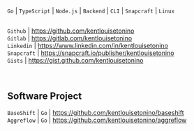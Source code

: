 ``Go`` | ``TypeScript`` | ``Node.js`` | ``Backend`` | ``CLI`` | ``Snapcraft`` | ``Linux``

##
``Github`` | https://github.com/kentlouisetonino <br />
``Gitlab`` | https://gitlab.com/kentlouisetonino <br />
``Linkedin`` | https://www.linkedin.com/in/kentlouisetonino <br />
``Snapcraft`` | https://snapcraft.io/publisher/kentlouisetonino <br />
``Gists`` | https://gist.github.com/kentlouisetonino

<br />

## Software Project
``BaseShift`` | ``Go`` | https://github.com/kentlouisetonino/baseshift <br />
``Aggreflow`` | ``Go`` | https://github.com/kentlouisetonino/aggreflow <br />

